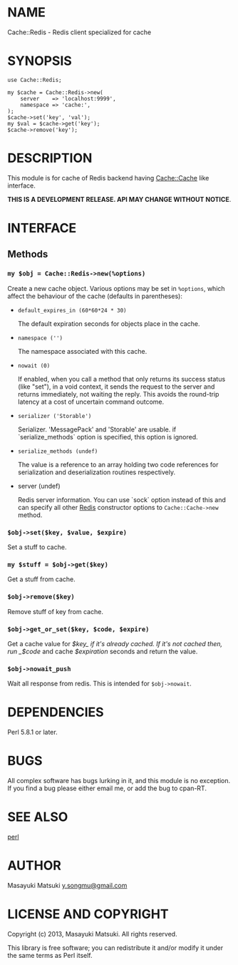 # NAME

Cache::Redis - Redis client specialized for cache

# SYNOPSIS

    use Cache::Redis;

    my $cache = Cache::Redis->new(
        server    => 'localhost:9999',
        namespace => 'cache:',
    );
    $cache->set('key', 'val');
    my $val = $cache->get('key');
    $cache->remove('key');



# DESCRIPTION

This module is for cache of Redis backend having [Cache::Cache](http://search.cpan.org/perldoc?Cache::Cache) like interface.

__THIS IS A DEVELOPMENT RELEASE. API MAY CHANGE WITHOUT NOTICE__.

# INTERFACE

## Methods

### `my $obj = Cache::Redis->new(%options)`

Create a new cache object. Various options may be set in `%options`, which affect
the behaviour of the cache (defaults in parentheses):

- `default_expires_in (60*60*24 * 30)`

    The default expiration seconds for objects place in the cache.

- `namespace ('')`

    The namespace associated with this cache.

- `nowait (0)`

    If enabled, when you call a method that only returns its success status (like "set"), in a void context,
    it sends the request to the server and returns immediately, not waiting the reply. This avoids the
    round-trip latency at a cost of uncertain command outcome.

- `serializer ('Storable')`

    Serializer. 'MessagePack' and 'Storable' are usable. if \`serialize\_methods\` option
    is specified, this option is ignored.

- `serialize_methods (undef)`

    The value is a reference to an array holding two code references for serialization and
    deserialization routines respectively.

- server (undef)

    Redis server information. You can use \`sock\` option instead of this and can specify
    all other [Redis](http://search.cpan.org/perldoc?Redis) constructor options to `Cache::Cache->new` method.

### `$obj->set($key, $value, $expire)`

Set a stuff to cache.

### `my $stuff = $obj->get($key)`

Get a stuff from cache.

### `$obj->remove($key)`

Remove stuff of key from cache.

### `$obj->get_or_set($key, $code, $expire)`

Get a cache value for _$key_ if it's already cached. If it's not cached then,
run _$code_ and cache _$expiration_ seconds and return the value.

### `$obj->nowait_push`

Wait all response from redis. This is intended for `$obj->nowait`.

# DEPENDENCIES

Perl 5.8.1 or later.

# BUGS

All complex software has bugs lurking in it, and this module is no
exception. If you find a bug please either email me, or add the bug
to cpan-RT.

# SEE ALSO

[perl](http://search.cpan.org/perldoc?perl)

# AUTHOR

Masayuki Matsuki <y.songmu@gmail.com>

# LICENSE AND COPYRIGHT

Copyright (c) 2013, Masayuki Matsuki. All rights reserved.

This library is free software; you can redistribute it and/or modify
it under the same terms as Perl itself.
